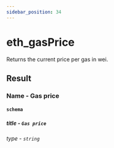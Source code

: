 ```yaml
---
sidebar_position: 34
---
```


# eth_gasPrice

Returns the current price per gas in wei. 

## Result

### Name - Gas price

#### `schema`

##### title - `Gas price`
###### type - `string`
